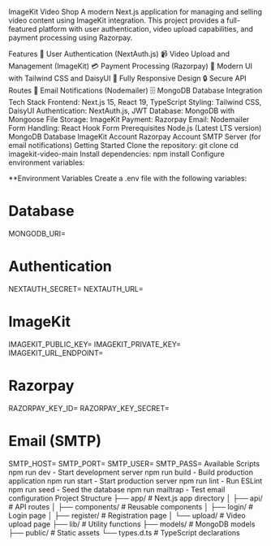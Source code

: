 ImageKit Video Shop
A modern Next.js application for managing and selling video content using ImageKit integration. This project provides a full-featured platform with user authentication, video upload capabilities, and payment processing using Razorpay.

Features
🔐 User Authentication (NextAuth.js)
📹 Video Upload and Management (ImageKit)
💳 Payment Processing (Razorpay)
🎨 Modern UI with Tailwind CSS and DaisyUI
📱 Fully Responsive Design
🔒 Secure API Routes
📧 Email Notifications (Nodemailer)
🗄️ MongoDB Database Integration
Tech Stack
Frontend: Next.js 15, React 19, TypeScript
Styling: Tailwind CSS, DaisyUI
Authentication: NextAuth.js, JWT
Database: MongoDB with Mongoose
File Storage: ImageKit
Payment: Razorpay
Email: Nodemailer
Form Handling: React Hook Form
Prerequisites
Node.js (Latest LTS version)
MongoDB Database
ImageKit Account
Razorpay Account
SMTP Server (for email notifications)
Getting Started
Clone the repository:
git clone <repository-url>
cd imagekit-video-main
Install dependencies:
npm install
Configure environment variables:

**Environment Variables
Create a .env file with the following variables:

# Database
MONGODB_URI=

# Authentication
NEXTAUTH_SECRET=
NEXTAUTH_URL=

# ImageKit
IMAGEKIT_PUBLIC_KEY=
IMAGEKIT_PRIVATE_KEY=
IMAGEKIT_URL_ENDPOINT=

# Razorpay
RAZORPAY_KEY_ID=
RAZORPAY_KEY_SECRET=

# Email (SMTP)
SMTP_HOST=
SMTP_PORT=
SMTP_USER=
SMTP_PASS=
Available Scripts
npm run dev - Start development server
npm run build - Build production application
npm run start - Start production server
npm run lint - Run ESLint
npm run seed - Seed the database
npm run mailtrap - Test email configuration
Project Structure
├── app/                  # Next.js app directory
│   ├── api/             # API routes
│   ├── components/      # Reusable components
│   ├── login/          # Login page
│   ├── register/       # Registration page
│   └── upload/         # Video upload page
├── lib/                # Utility functions
├── models/             # MongoDB models
├── public/            # Static assets
└── types.d.ts         # TypeScript declarations
